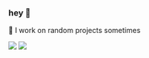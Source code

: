 ### hey 👋

🔭 I work on random projects sometimes

![](https://github.com/t0a5ted/gh-stats/blob/master/generated/overview.svg)
![](https://github.com/t0a5ted/gh-stats/blob/master/generated/languages.svg)

